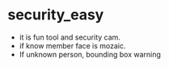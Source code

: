 # security_easy
- it is fun tool and security cam.
- if know member face is mozaic.
- If unknown person, bounding box warning
